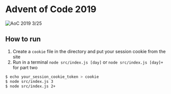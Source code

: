 # Advent of Code 2019
![AoC 2019 3/25](https://img.shields.io/badge/AoC%202019-3%2F25-orange)

## How to run
1. Create a `cookie` file in the directory and put your session cookie from the site
2. Run in a terminal `node src/index.js [day]` or `node src/index.js [day]+` for part two

```sh
$ echo your_session_cookie_token > cookie
$ node src/index.js 3
$ node src/index.js 2+
```